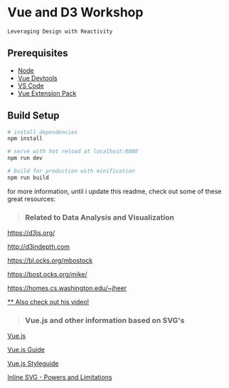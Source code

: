 # Vue and D3 Workshop

`Leveraging Design with Reactivity`

## Prerequisites

- [Node](https://nodejs.org/en/)
- [Vue Devtools](https://github.com/vuejs/vue-devtools)
- [VS Code](https://code.visualstudio.com/)
- [Vue Extension Pack](https://marketplace.visualstudio.com/items?itemName=mubaidr.vuejs-extension-pack)

## Build Setup

```bash
# install dependencies
npm install

# serve with hot reload at localhost:8080
npm run dev

# build for production with minification
npm run build
```

for more information, until i update this readme, check out some of these great
resources:

> ### Related to Data Analysis and Visualization

<https://d3js.org/>

<http://d3indepth.com>

<https://bl.ocks.org/mbostock>

<https://bost.ocks.org/mike/>

<https://homes.cs.washington.edu/~jheer>

[\*\* Also check out his video!](https://www.youtube.com/watch?v=vc1bq0qIKoA)

> ### Vue.js and other information based on SVG's

[Vue.js](https://vuejs.org)

[Vue.js Guide](https://vuejs.org/v2/guide)

[Vue.js Styleguide](https://vuejs.org/v2/style-guide)

[Inline SVG - Powers and Limitations](https://css-tricks.com/lodge/svg/20-2/)
